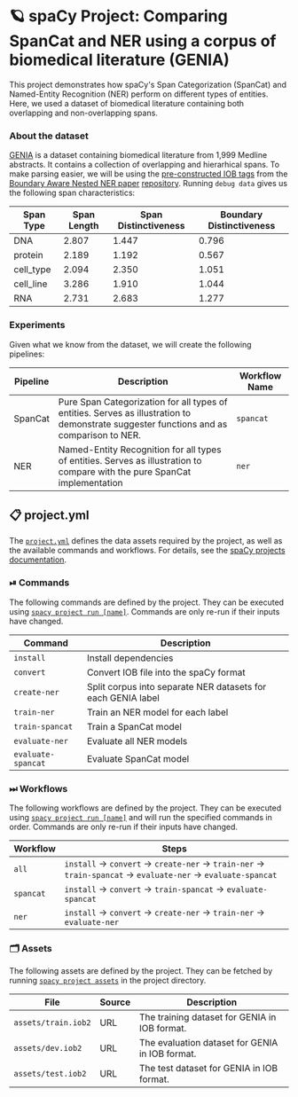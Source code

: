 <!-- SPACY PROJECT: AUTO-GENERATED DOCS START (do not remove) -->

# 🪐 spaCy Project: Comparing SpanCat and NER using a corpus of biomedical literature (GENIA)

This project demonstrates how spaCy's Span Categorization (SpanCat) and
Named-Entity Recognition (NER) perform on different types of entities. Here, we used
a dataset of biomedical literature containing both overlapping and non-overlapping spans.

### About the dataset

[GENIA](http://www.geniaproject.org/genia-corpus) is a dataset containing
biomedical literature from 1,999 Medline abstracts. It contains a collection
of overlapping and hierarhical spans.  To make parsing easier, we will be
using the [pre-constructed IOB
tags](https://github.com/thecharm/boundary-aware-nested-ner/blob/master/Our_boundary-aware_model/data/genia)
from the [Boundary Aware Nested NER
paper](https://aclanthology.org/D19-1034/)
[repository](https://github.com/thecharm/boundary-aware-nested-ner/). Running `debug data` gives us the
following span characteristics:

| Span Type | Span Length | Span Distinctiveness | Boundary Distinctiveness |
|-----------|-------------|----------------------|--------------------------|
| DNA       | 2.807       | 1.447                | 0.796                    |
| protein   | 2.189       | 1.192                | 0.567                    |
| cell_type | 2.094       | 2.350                | 1.051                    |
| cell_line | 3.286       | 1.910                | 1.044                    |
| RNA       | 2.731       | 2.683                | 1.277                    |


### Experiments

Given what we know from the dataset, we will create the following pipelines:

| Pipeline | Description                                                                                                                             | Workflow Name |
|----------|-----------------------------------------------------------------------------------------------------------------------------------------|---------------|
| SpanCat  | Pure Span Categorization for all types of entities. Serves as illustration to demonstrate suggester functions and as comparison to NER. | `spancat` |
| NER      | Named-Entity Recognition for all types of entities. Serves as illustration to compare with the pure SpanCat implementation       | `ner`         |


## 📋 project.yml

The [`project.yml`](project.yml) defines the data assets required by the
project, as well as the available commands and workflows. For details, see the
[spaCy projects documentation](https://spacy.io/usage/projects).

### ⏯ Commands

The following commands are defined by the project. They
can be executed using [`spacy project run [name]`](https://spacy.io/api/cli#project-run).
Commands are only re-run if their inputs have changed.

| Command | Description |
| --- | --- |
| `install` | Install dependencies |
| `convert` | Convert IOB file into the spaCy format |
| `create-ner` | Split corpus into separate NER datasets for each GENIA label |
| `train-ner` | Train an NER model for each label |
| `train-spancat` | Train a SpanCat model |
| `evaluate-ner` | Evaluate all NER models |
| `evaluate-spancat` | Evaluate SpanCat model |

### ⏭ Workflows

The following workflows are defined by the project. They
can be executed using [`spacy project run [name]`](https://spacy.io/api/cli#project-run)
and will run the specified commands in order. Commands are only re-run if their
inputs have changed.

| Workflow | Steps |
| --- | --- |
| `all` | `install` &rarr; `convert` &rarr; `create-ner` &rarr; `train-ner` &rarr; `train-spancat` &rarr; `evaluate-ner` &rarr; `evaluate-spancat` |
| `spancat` | `install` &rarr; `convert` &rarr; `train-spancat` &rarr; `evaluate-spancat` |
| `ner` | `install` &rarr; `convert` &rarr; `create-ner` &rarr; `train-ner` &rarr; `evaluate-ner` |

### 🗂 Assets

The following assets are defined by the project. They can
be fetched by running [`spacy project assets`](https://spacy.io/api/cli#project-assets)
in the project directory.

| File | Source | Description |
| --- | --- | --- |
| `assets/train.iob2` | URL | The training dataset for GENIA in IOB format. |
| `assets/dev.iob2` | URL | The evaluation dataset for GENIA in IOB format. |
| `assets/test.iob2` | URL | The test dataset for GENIA in IOB format. |

<!-- SPACY PROJECT: AUTO-GENERATED DOCS END (do not remove) -->